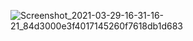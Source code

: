 ![Screenshot_2021-03-29-16-31-16-21_84d3000e3f4017145260f7618db1d683](https://user-images.githubusercontent.com/80812572/112817148-5339be80-90ac-11eb-8abe-5b8e497ebe48.png)
